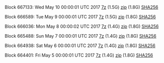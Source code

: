 Block 667133: Wed May 10 00:00:01 UTC 2017 [7z](https://transfer.sh/7YiiV/bootstrap.dat.20170510.7z) (1.5G) [zip](https://transfer.sh/cmkx7/bootstrap.dat.20170510.zip) (1.8G) [SHA256](https://transfer.sh/Jr3Rs/sha256.txt)

Block 666589: Tue May  9 00:00:01 UTC 2017 [7z](https://transfer.sh/ceQnp/bootstrap.dat.20170509.7z) (1.5G) [zip](https://transfer.sh/KnbAr/bootstrap.dat.20170509.zip) (1.8G) [SHA256](https://transfer.sh/Y4M9N/sha256.txt)

Block 666036: Mon May  8 00:00:02 UTC 2017 [7z](https://transfer.sh/gK2uS/bootstrap.dat.20170508.7z) (1.4G) [zip](https://transfer.sh/mIbJj/bootstrap.dat.20170508.zip) (1.8G) [SHA256](https://transfer.sh/Q24ML/sha256.txt)

Block 665488: Sun May  7 00:00:01 UTC 2017 [7z](https://transfer.sh/5KOmU/bootstrap.dat.20170507.7z) (1.4G) [zip](https://transfer.sh/12Ozwc/bootstrap.dat.20170507.zip) (1.8G) [SHA256](https://transfer.sh/M9Jj0/sha256.txt)

Block 664938: Sat May  6 00:00:01 UTC 2017 [7z](https://transfer.sh/umUQg/bootstrap.dat.20170506.7z) (1.4G) [zip](https://transfer.sh/x0Aj6/bootstrap.dat.20170506.zip) (1.8G) [SHA256](https://transfer.sh/HphQi/sha256.txt)

Block 664401: Fri May  5 00:00:01 UTC 2017 [7z](https://transfer.sh/ZAZcn/bootstrap.dat.20170505.7z) (1.4G) [zip](https://transfer.sh/10yMJj/bootstrap.dat.20170505.zip) (1.8G) [SHA256](https://transfer.sh/huCZr/sha256.txt)
